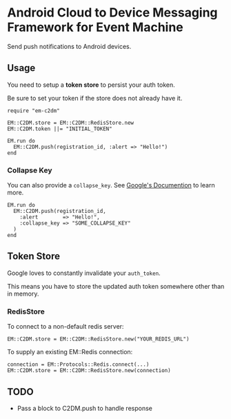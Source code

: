 # Android Cloud to Device Messaging Framework for Event Machine 

Send push notifications to Android devices.

## Usage

You need to setup a __token store__ to persist your auth token.

Be sure to set your token if the store does not already have it.

    require "em-c2dm"

    EM::C2DM.store = EM::C2DM::RedisStore.new
    EM::C2DM.token ||= "INITIAL_TOKEN"
        
    EM.run do
      EM::C2DM.push(registration_id, :alert => "Hello!")
    end
    
### Collapse Key

You can also provide a `collapse_key`. See [Google's Documention](http://google.com) to learn more.

    EM.run do
      EM::C2DM.push(registration_id,
        :alert        => "Hello!",
        :collapse_key => "SOME_COLLAPSE_KEY"
      )
    end

## Token Store

Google loves to constantly invalidate your `auth_token`.

This means you have to store the updated auth token somewhere other than 
in memory.

### RedisStore

To connect to a non-default redis server:

    EM::C2DM.store = EM::C2DM::RedisStore.new("YOUR_REDIS_URL")
    
To supply an existing EM::Redis connection:

    connection = EM::Protocols::Redis.connect(...)
    EM::C2DM.store = EM::C2DM::RedisStore.new(connection)
        
## TODO

* Pass a block to C2DM.push to handle response
